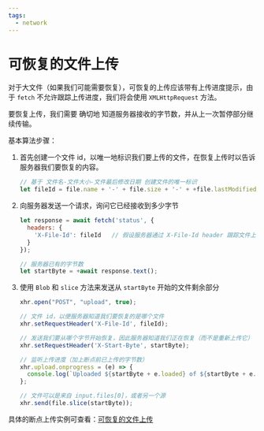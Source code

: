 ```yaml
---
tags:
  - network
---
```


# 可恢复的文件上传
对于大文件（如果我们可能需要恢复），可恢复的上传应该带有上传进度提示，由于 `fetch` 不允许跟踪上传进度，我们将会使用 `XMLHttpRequest` 方法。

要恢复上传，我们需要 确切地 知道服务器接收的字节数，并从上一次暂停部分继续传输。

基本算法步骤：

1. 首先创建一个文件 id，以唯一地标识我们要上传的文件，在恢复上传时以告诉服务器我们要恢复的内容。

    ```js
    // 基于 文件名-文件大小-文件最后修改日期 创建文件的唯一标识
    let fileId = file.name + '-' + file.size + '-' + +file.lastModifiedDate;
    ```

2. 向服务器发送一个请求，询问它已经接收到多少字节

    ```js
    let response = await fetch('status', {
      headers: {
        'X-File-Id': fileId   // 假设服务器通过 X-File-Id header 跟踪文件上传
      }
    });

    // 服务器已有的字节数
    let startByte = +await response.text();
    ```
3. 使用 `Blob` 和 `slice` 方法来发送从 `startByte` 开始的文件剩余部分

    ```js
    xhr.open("POST", "upload", true);

    // 文件 id，以便服务器知道我们要恢复的是哪个文件
    xhr.setRequestHeader('X-File-Id', fileId);

    // 发送我们要从哪个字节开始恢复，因此服务器知道我们正在恢复（而不是重新上传它）
    xhr.setRequestHeader('X-Start-Byte', startByte);

    // 监听上传进度（加上断点前已上传的字节数）
    xhr.upload.onprogress = (e) => {
      console.log(`Uploaded ${startByte + e.loaded} of ${startByte + e.total}`);
    };

    // 文件可以是来自 input.files[0]，或者另一个源
    xhr.send(file.slice(startByte));
    ```

具体的断点上传实例可查看：[可恢复的文件上传](https://zh.javascript.info/resume-upload#suan-fa)